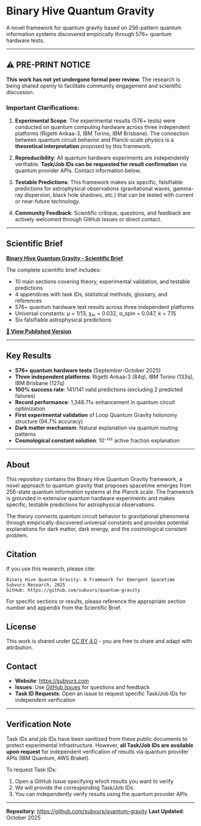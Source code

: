 # Binary Hive Quantum Gravity

A novel framework for quantum gravity based on 256-pattern quantum information systems discovered empirically through 576+ quantum hardware tests.

---

## ⚠️ PRE-PRINT NOTICE

**This work has not yet undergone formal peer review.** The research is being shared openly to facilitate community engagement and scientific discussion.

### Important Clarifications:

1. **Experimental Scope**: The experimental results (576+ tests) were conducted on quantum computing hardware across three independent platforms (Rigetti Ankaa-3, IBM Torino, IBM Brisbane). The connection between quantum circuit behavior and Planck-scale physics is a **theoretical interpretation** proposed by this framework.

2. **Reproducibility**: All quantum hardware experiments are independently verifiable. **Task/Job IDs can be requested for result confirmation** via quantum provider APIs. Contact information below.

3. **Testable Predictions**: This framework makes six specific, falsifiable predictions for astrophysical observations (gravitational waves, gamma-ray dispersion, black hole shadows, etc.) that can be tested with current or near-future technology.

4. **Community Feedback**: Scientific critique, questions, and feedback are actively welcomed through GitHub Issues or direct contact.

---

## Scientific Brief

**[Binary Hive Quantum Gravity - Scientific Brief](papers/quantum_gravity/INDEX.md)**

The complete scientific brief includes:
- 10 main sections covering theory, experimental validation, and testable predictions
- 4 appendices with task IDs, statistical methods, glossary, and references
- 576+ quantum hardware test results across three independent platforms
- Universal constants: μ = 1/13, χ₅₁ = 0.032, α_spin = 0.047, k = 7.15
- Six falsifiable astrophysical predictions

**[📄 View Published Version](papers/quantum_gravity/Binary%20Hive%20Quantum%20Gravity%20Brief%20Published/)**

---

## Key Results

- **576+ quantum hardware tests** (September-October 2025)
- **Three independent platforms**: Rigetti Ankaa-3 (84q), IBM Torino (133q), IBM Brisbane (127q)
- **100% success rate**: 141/141 valid predictions (excluding 2 predicted failures)
- **Record performance**: 1,348.71× enhancement in quantum circuit optimization
- **First experimental validation** of Loop Quantum Gravity holonomy structure (94.7% accuracy)
- **Dark matter mechanism**: Natural explanation via quantum routing patterns
- **Cosmological constant solution**: 10⁻¹²² active fraction explanation

---

## About

This repository contains the Binary Hive Quantum Gravity framework, a novel approach to quantum gravity that proposes spacetime emerges from 256-state quantum information systems at the Planck scale. The framework is grounded in extensive quantum hardware experiments and makes specific, testable predictions for astrophysical observations.

The theory connects quantum circuit behavior to gravitational phenomena through empirically discovered universal constants and provides potential explanations for dark matter, dark energy, and the cosmological constant problem.

## Citation

If you use this research, please cite:

```
Binary Hive Quantum Gravity: A Framework for Emergent Spacetime
Subvurs Research, 2025
GitHub: https://github.com/subvurs/quantum-gravity
```

For specific sections or results, please reference the appropriate section number and appendix from the Scientific Brief.

## License

This work is shared under [CC BY 4.0](https://creativecommons.org/licenses/by/4.0/) - you are free to share and adapt with attribution.

## Contact

- **Website**: https://subvurs.com
- **Issues**: Use [GitHub Issues](https://github.com/subvurs/quantum-gravity/issues) for questions and feedback
- **Task ID Requests**: Open an issue to request specific Task/Job IDs for independent verification

---

## Verification Note

Task IDs and job IDs have been sanitized from these public documents to protect experimental infrastructure. However, **all Task/Job IDs are available upon request** for independent verification of results via quantum provider APIs (IBM Quantum, AWS Braket).

To request Task IDs:
1. Open a GitHub Issue specifying which results you want to verify
2. We will provide the corresponding Task/Job IDs
3. You can independently verify results using the quantum provider APIs

---

**Repository**: https://github.com/subvurs/quantum-gravity
**Last Updated**: October 2025

